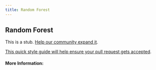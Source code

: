 ```yaml
---
title: Random Forest
---
```


## Random Forest

This is a stub. [Help our community expand it](https://github.com/freecodecamp/guides/tree/master/src/pages/articles/machine-learning/random-forest/index.md).

[This quick style guide will help ensure your pull request gets accepted](https://github.com/freeCodeCamp/guides/blob/master/README.md).

<!-- The article goes here, in GitHub-flavored Markdown. Feel free to add YouTube videos, images, and CodePen/JSBin embeds  -->

#### More Information:
<!-- Please add any articles you think might be helpful to read before writing the article -->


